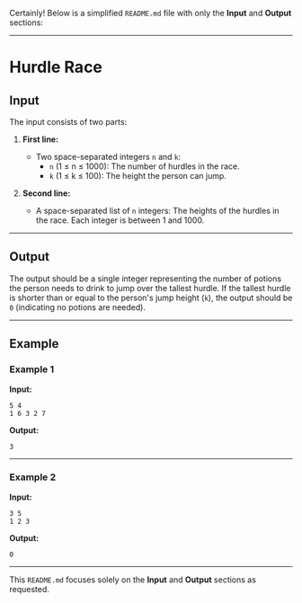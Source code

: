 Certainly! Below is a simplified `README.md` file with only the **Input** and **Output** sections:

---

# Hurdle Race

## Input

The input consists of two parts:

1. **First line:**
   - Two space-separated integers `n` and `k`:
     - `n` (1 ≤ n ≤ 1000): The number of hurdles in the race.
     - `k` (1 ≤ k ≤ 100): The height the person can jump.

2. **Second line:**
   - A space-separated list of `n` integers: The heights of the hurdles in the race. Each integer is between 1 and 1000.

---

## Output

The output should be a single integer representing the number of potions the person needs to drink to jump over the tallest hurdle. If the tallest hurdle is shorter than or equal to the person's jump height (`k`), the output should be `0` (indicating no potions are needed).

---

## Example

### Example 1

**Input:**

```
5 4
1 6 3 2 7
```

**Output:**

```
3
```

---

### Example 2

**Input:**

```
3 5
1 2 3
```

**Output:**

```
0
```

--- 

This `README.md` focuses solely on the **Input** and **Output** sections as requested.